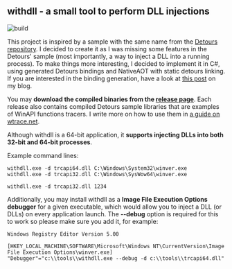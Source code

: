 
## withdll - a small tool to perform DLL injections

![build](https://github.com/lowleveldesign/withdll/workflows/build/badge.svg)

This project is inspired by a sample with the same name from the [Detours repository](https://github.com/microsoft/Detours). I decided to create it as I was missing some features in the Detours' sample (most importantly, a way to inject a DLL into a running process). To make things more interesting, I decided to implement it in C#, using generated Detours bindings and NativeAOT with static detours linking. If you are interested in the binding generation, have a look at [this post](https://lowleveldesign.wordpress.com/2023/11/23/generating-c-bindings-for-native-windows-libraries/) on my blog.

You may **download the compiled binaries from the [release page](https://github.com/lowleveldesign/withdll/releases)**. Each release also contains compiled Detours sample libraries that are examples of WinAPI functions tracers. I write more on how to use them in [a guide on wtrace.net](https://wtrace.net/guides/using-withdll-and-detours-to-trace-winapi/).

Although withdll is a 64-bit application, it **supports injecting DLLs into both 32-bit and 64-bit processes**. 

Example command lines:

```
withdll.exe -d trcapi64.dll C:\Windows\System32\winver.exe
withdll.exe -d trcapi32.dll C:\Windows\SysWow64\winver.exe

withdll.exe -d trcapi32.dll 1234
```

Additionally, you may install withdll as a **Image File Execution Options debugger** for a given executable, which would allow you to inject a DLL (or DLLs) on every application launch. The **--debug** option is required for this to work so please make sure you add it, for example:

```
Windows Registry Editor Version 5.00

[HKEY_LOCAL_MACHINE\SOFTWARE\Microsoft\Windows NT\CurrentVersion\Image File Execution Options\winver.exe]
"Debugger"="c:\\tools\\withdll.exe --debug -d c:\\tools\\trcapi64.dll"
```
